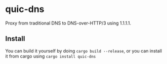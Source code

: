 # quic-dns
Proxy from traditional DNS to DNS-over-HTTP/3 using 1.1.1.1.<br>
## Install
You can build it yourself by doing `cargo build --release`, or you can install it from cargo using `cargo install quic-dns`
